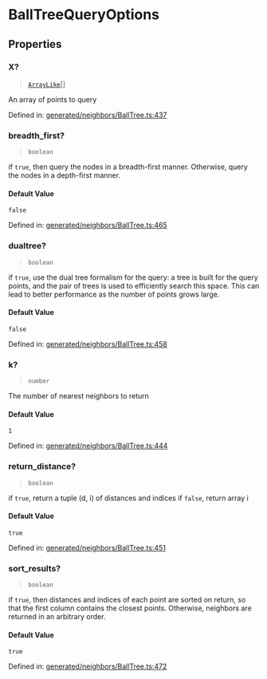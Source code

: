 # BallTreeQueryOptions

## Properties

### X?

> [`ArrayLike`](../types/ArrayLike.md)[]

An array of points to query

Defined in:  [generated/neighbors/BallTree.ts:437](https://github.com/transitive-bullshit/scikit-learn-ts/blob/122b3c0/packages/sklearn/src/generated/neighbors/BallTree.ts#L437)

### breadth\_first?

> `boolean`

if `true`, then query the nodes in a breadth-first manner. Otherwise, query the nodes in a depth-first manner.

#### Default Value

`false`

Defined in:  [generated/neighbors/BallTree.ts:465](https://github.com/transitive-bullshit/scikit-learn-ts/blob/122b3c0/packages/sklearn/src/generated/neighbors/BallTree.ts#L465)

### dualtree?

> `boolean`

if `true`, use the dual tree formalism for the query: a tree is built for the query points, and the pair of trees is used to efficiently search this space. This can lead to better performance as the number of points grows large.

#### Default Value

`false`

Defined in:  [generated/neighbors/BallTree.ts:458](https://github.com/transitive-bullshit/scikit-learn-ts/blob/122b3c0/packages/sklearn/src/generated/neighbors/BallTree.ts#L458)

### k?

> `number`

The number of nearest neighbors to return

#### Default Value

`1`

Defined in:  [generated/neighbors/BallTree.ts:444](https://github.com/transitive-bullshit/scikit-learn-ts/blob/122b3c0/packages/sklearn/src/generated/neighbors/BallTree.ts#L444)

### return\_distance?

> `boolean`

if `true`, return a tuple (d, i) of distances and indices if `false`, return array i

#### Default Value

`true`

Defined in:  [generated/neighbors/BallTree.ts:451](https://github.com/transitive-bullshit/scikit-learn-ts/blob/122b3c0/packages/sklearn/src/generated/neighbors/BallTree.ts#L451)

### sort\_results?

> `boolean`

if `true`, then distances and indices of each point are sorted on return, so that the first column contains the closest points. Otherwise, neighbors are returned in an arbitrary order.

#### Default Value

`true`

Defined in:  [generated/neighbors/BallTree.ts:472](https://github.com/transitive-bullshit/scikit-learn-ts/blob/122b3c0/packages/sklearn/src/generated/neighbors/BallTree.ts#L472)
